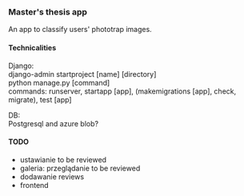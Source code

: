 ### Master's thesis app
An app to classify users' phototrap images.


#### Technicalities
Django:\
django-admin startproject [name] [directory]\
python manage.py [command]\
commands: runserver, startapp [app], (makemigrations [app], check, migrate), test [app]

DB:\
Postgresql and azure blob?

#### TODO
- ustawianie to be reviewed
- galeria: przeglądanie to be reviewed
- dodawanie reviews
- frontend
